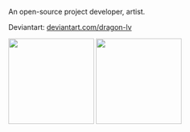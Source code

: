 An open-source project developer, artist.

Deviantart: [deviantart.com/dragon-lv](https://www.deviantart.com/dragon-lv)

<p float="left">
  <img height="170em" align="center" src="https://github-readme-stats.vercel.app/api?username=Dragon-0609&show_icons=true&theme=radical&count_private=true" />
  <img height="170em" align="center" src="https://github-readme-stats.vercel.app/api/top-langs/?username=Dragon-0609&layout=compact&show_icons=true&theme=radical&langs_count=4&card_width=200" />
</p>

